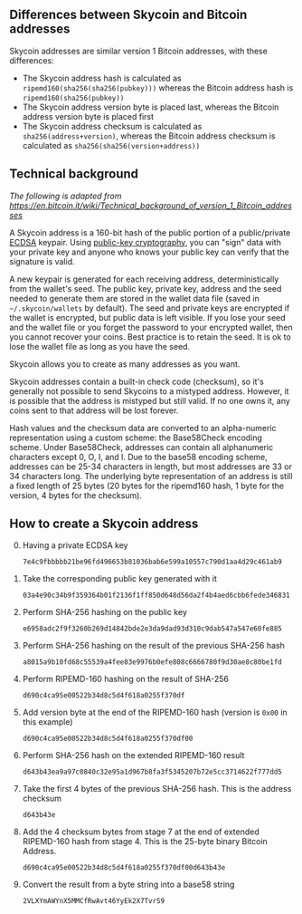## Differences between Skycoin and Bitcoin addresses

Skycoin addresses are similar version 1 Bitcoin addresses, with these differences:

- The Skycoin address hash is calculated as `ripemd160(sha256(sha256(pubkey)))` whereas the Bitcoin address hash is `ripemd160(sha256(pubkey))`
- The Skycoin address version byte is placed last, whereas the Bitcoin address version byte is placed first
- The Skycoin address checksum is calculated as `sha256(address+version)`, whereas the Bitcoin address checksum is calculated as `sha256(sha256(version+address))`

## Technical background

*The following is adapted from https://en.bitcoin.it/wiki/Technical_background_of_version_1_Bitcoin_addresses*

A Skycoin address is a 160-bit hash of the public portion of a public/private [ECDSA](http://en.wikipedia.org/wiki/Elliptic_Curve_DSA) keypair. Using [public-key cryptography](http://en.wikipedia.org/wiki/Public-key_cryptography), you can "sign" data with your private key and anyone who knows your public key can verify that the signature is valid.

A new keypair is generated for each receiving address, deterministically from the wallet's seed.
The public key, private key, address and the seed needed to generate them are stored in the wallet data file (saved in `~/.skycoin/wallets` by default).  The seed and private keys are encrypted if the wallet is encrypted, but public data is left visible. If you lose your seed and the wallet file or you forget the password to your encrypted wallet, then you cannot recover your coins.  Best practice is to retain the seed.  It is ok to lose the wallet file as long as you have the seed.

Skycoin allows you to create as many addresses as you want.

Skycoin addresses contain a built-in check code (checksum), so it's generally not possible to send Skycoins to a mistyped address. However, it is possible that the address is mistyped but still valid. If no one owns it, any coins sent to that address will be lost forever.

Hash values and the checksum data are converted to an alpha-numeric representation using a custom scheme: the Base58Check encoding scheme. Under Base58Check, addresses can contain all alphanumeric characters except 0, O, I, and l. Due to the base58 encoding scheme, addresses can be 25-34 characters in length, but most addresses are 33 or 34 characters long.  The underlying byte representation of an address is still a fixed length of 25 bytes (20 bytes for the ripemd160 hash, 1 byte for the version, 4 bytes for the checksum).

## How to create a Skycoin address

0. Having a private ECDSA key

    `7e4c9fbbbbb21be96fd496653b81036bab6e599a10557c790d1aa4d29c461ab9`

1. Take the corresponding public key generated with it

    `03a4e90c34b9f359364b01f2136f1ff850d648d56da2f4b4aed6cbb6fede346831`

2. Perform SHA-256 hashing on the public key
    
    `e6958adc2f9f3260b269d14842bde2e3da9dad93d310c9dab547a547e60fe885`

3. Perform SHA-256 hashing on the result of the previous SHA-256 hash
    
    `a8015a9b10fd68c55539a4fee83e9976b0efe808c6666780f9d30ae8c80be1fd`

4. Perform RIPEMD-160 hashing on the result of SHA-256

    `d690c4ca95e00522b34d8c5d4f618a0255f370df`

5. Add version byte at the end of the RIPEMD-160 hash (version is `0x00` in this example)

    `d690c4ca95e00522b34d8c5d4f618a0255f370df00`

6. Perform SHA-256 hash on the extended RIPEMD-160 result

    `d643b43ea9a97c0840c32e95a1d967b8fa3f5345207b72e5cc3714622f777dd5`

7. Take the first 4 bytes of the previous SHA-256 hash. This is the address checksum

    `d643b43e`

8. Add the 4 checksum bytes from stage 7 at the end of extended RIPEMD-160 hash from stage 4. This is the 25-byte binary Bitcoin Address.

    `d690c4ca95e00522b34d8c5d4f618a0255f370df00d643b43e`

9. Convert the result from a byte string into a base58 string

    `2VLXYmAWYnX5MMCfRwAvt46YyEk2X7TvrS9`